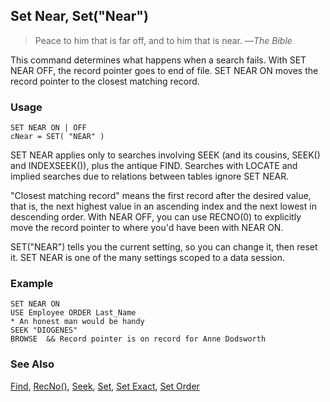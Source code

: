 ## Set Near, Set("Near")

>Peace to him that is far off, and to him that is near.   &mdash;*The Bible*

This command determines what happens when a search fails. With SET NEAR OFF, the record pointer goes to end of file. SET NEAR ON moves the record pointer to the closest matching record.

### Usage

```foxpro
SET NEAR ON | OFF
cNear = SET( "NEAR" )
```

SET NEAR applies only to searches involving SEEK (and its cousins, SEEK() and INDEXSEEK()), plus the antique FIND. Searches with LOCATE and implied searches due to relations between tables ignore SET NEAR.

"Closest matching record" means the first record after the desired value, that is, the next highest value in an ascending index and the next lowest in descending order. With NEAR OFF, you can use RECNO(0) to explicitly move the record pointer to where you'd have been with NEAR ON.

SET("NEAR") tells you the current setting, so you can change it, then reset it. SET NEAR is one of the many settings scoped to a data session.

### Example

```foxpro
SET NEAR ON
USE Employee ORDER Last_Name
* An honest man would be handy
SEEK "DIOGENES"
BROWSE  && Record pointer is on record for Anne Dodsworth
```
### See Also

[Find](s4g267.md), [RecNo()](s4g085.md), [Seek](s4g267.md), [Set](s4g126.md), [Set Exact](s4g090.md), [Set Order](s4g093.md)